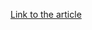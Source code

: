 [Link to the article](https://unit42.paloaltonetworks.com/unit42-twoface-webshell-persistent-access-point-lateral-movement/)
